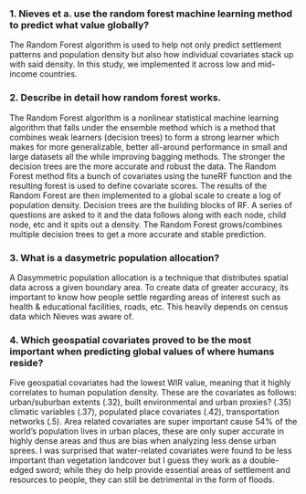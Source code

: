 ### 1. Nieves et a. use the random forest machine learning method to predict what value globally?  
The Random Forest algorithm is used to help not only predict settlement patterns and population density but also how individual covariates stack up with said density. In this study, we implemented it across low and mid-income countries.

### 2. Describe in detail how random forest works.  
The Random Forest algorithm is a nonlinear statistical machine learning algorithm that falls under the ensemble method which is a method that combines weak learners (decision trees) to form a strong learner which makes for more generalizable, better all-around performance in small and large datasets all the while improving bagging methods. The stronger the decision trees are the more accurate and robust the data. The Random Forest method fits a bunch of covariates using the tuneRF function and the resulting forest is used to define covariate scores. The results of the Random Forest are then implemented to a global scale to create a log of population density. Decision trees are the building blocks of RF. A series of questions are asked to it and the data follows along with each node, child node, etc and it spits out a density. The Random Forest grows/combines multiple decision trees to get a more accurate and stable prediction. 

### 3. What is a dasymetric population allocation? 
A Dasymmetric population allocation is a technique that distributes spatial data across a given boundary area. To create data of greater accuracy, its important to know how people settle regarding areas of interest such as health & educational facilities, roads, etc. This heavily depends on census data which Nieves was aware of.

### 4. Which geospatial covariates proved to be the most important when predicting global values of where humans reside?
Five geospatial covariates had the lowest WIR value, meaning that it highly correlates to human population density. These are the covariates as follows: urban/suburban extents (.32), built environmental and urban proxies? (.35) climatic variables (.37), populated place covariates (.42), transportation networks (.5). Area related covariates are super important cause 54% of the world’s population lives in urban places, these are only super accurate in highly dense areas and thus are bias when analyzing less dense urban sprees. I was surprised that water-related covariates were found to be less important than vegetation landcover but I guess they work as a double-edged sword; while they do help provide essential areas of settlement and resources to people, they can still be detrimental in the form of floods. 
